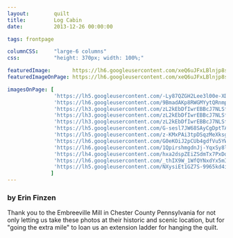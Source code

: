 ```yaml
---
layout:        quilt
title:         Log Cabin
date:          2013-12-26 00:00:00

tags: frontpage

columnCSS:     "large-6 columns"
css:           "height: 370px; width: 100%;"

featuredImage:       https://lh6.googleusercontent.com/xeQ6uJFxLBlnjp8sZJRYAvTaLsHagk0jMEp_ybugImE=w470
featuredImageOnPage: https://lh6.googleusercontent.com/xeQ6uJFxLBlnjp8sZJRYAvTaLsHagk0jMEp_ybugImE=w1000

imagesOnPage: [
               'https://lh5.googleusercontent.com/-Ly87QZGH2Lee3l00e-XDVqPURXLKZS-St74wGvl3K0=w303',
               'https://lh6.googleusercontent.com/9BmadAKp8RWGMYytQRnmpI3htdIsDtk1mCSrRIN5HPo=w303',
               'https://lh3.googleusercontent.com/zL2kEbDfIwrEBBcJ7NLSfrPPQK5BdrXgMqsaFIXjnIs=w303',
               'https://lh3.googleusercontent.com/zL2kEbDfIwrEBBcJ7NLSfrPPQK5BdrXgMqsaFIXjnIs=w303',
               'https://lh3.googleusercontent.com/zL2kEbDfIwrEBBcJ7NLSfrPPQK5BdrXgMqsaFIXjnIs=w303',
               'https://lh5.googleusercontent.com/G-sesl7JW68SAyCgDptTA7t7muZjxtMZo1pta16AGtg=w303',
               'https://lh5.googleusercontent.com/z-KMxPAi3tpDSqzMeXksgHYkmC3Wc7kOoD_G4i-nA-o=w303',
               'https://lh6.googleusercontent.com/G0eKOiJ2pCUb4gdfVu5YWXgjjqDla7KMW2JSzrL9btk=w303',
               'https://lh6.googleusercontent.com/1QpirshmgdnJj-YqxSy8lAuDIT4SsZKwVzooqQbOqAY=w303',
               'https://lh4.googleusercontent.com/hxa2dspZEiZSdmTx7PxDqlovFCb_tt6jy8Txz4ymGY8=w303',
               'https://lh6.googleusercontent.com/_thIX9W_1WfQYNxdYx5mIWenB_7G0WPzVWehUNSJpdU=w303',
               'https://lh5.googleusercontent.com/NXysiEt1GZ7S-9965kd4i4_9CwRAs_rIAU188VxmYek=w303'
              ]
---
```


### by Erin Finzen

Thank you to the Embreeville Mill in Chester County Pennsylvania for not only letting us take these photos at their historic and scenic location, but for "going the extra mile" to loan us an extension ladder for hanging the quilt.
